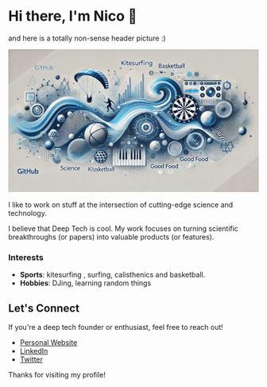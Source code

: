 <!--
**Nicocro/nicocro** is a ✨ _special_ ✨ repository because its `README.md` (this file) appears on your GitHub profile.

Here are some ideas to get you started:

- 🔭 I’m currently working on ...
- 🌱 I’m currently learning ...
- 👯 I’m looking to collaborate on ...
- 🤔 I’m looking for help with ...
- 💬 Ask me about ...
- 📫 How to reach me: ...
- 😄 Pronouns: ...
- ⚡ Fun fact: ...
-->

# Hi there, I'm Nico 👋
and here is a totally non-sense header picture :) 

![Header](https://github.com/Nicocro/nicocro/blob/main/github_header.png)

I like to work on stuff at the intersection of cutting-edge science and technology.

I believe that Deep Tech is cool. My work focuses on turning scientific breakthroughs (or papers) into valuable products (or features).

### Interests
- **Sports**: kitesurfing , surfing, calisthenics and basketball.
- **Hobbies**: DJing, learning random things 

## Let's Connect
If you're a deep tech founder or enthusiast, feel free to reach out!

- [Personal Website](https://nicolacroce.com)
- [LinkedIn](https://www.linkedin.com/in/nicolacroce/)
- [Twitter](https://twitter.com/nicolacroce)

Thanks for visiting my profile!
